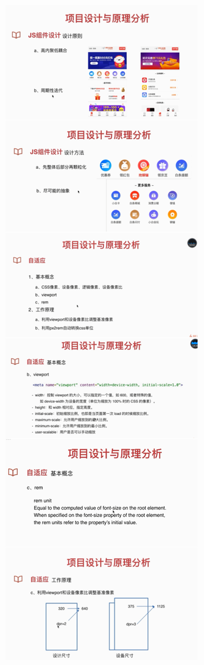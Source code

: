 ![](/assets/import20.png)![](/assets/import21.png)![](/assets/import22.png)![](/assets/import23.png)![](/assets/import24.png)![](/assets/import.png25)

